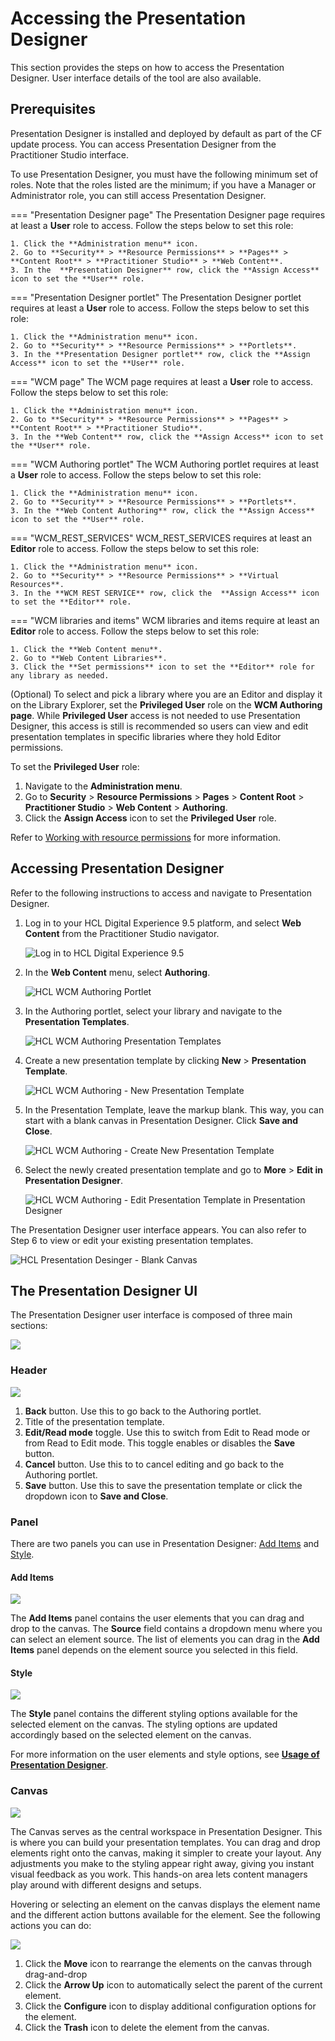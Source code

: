 # Accessing the Presentation Designer

This section provides the steps on how to access the Presentation Designer. User interface details of the tool are also available.

## Prerequisites

Presentation Designer is installed and deployed by default as part of the CF update process. You can access Presentation Designer from the Practitioner Studio interface.

To use Presentation Designer, you must have the following minimum set of roles. Note that the roles listed are the minimum; if you have a Manager or Administrator role, you can still access Presentation Designer.

=== "Presentation Designer page"
    The Presentation Designer page requires at least a **User** role to access. Follow the steps below to set this role:

    1. Click the **Administration menu** icon.
    2. Go to **Security** > **Resource Permissions** > **Pages** > **Content Root** > **Practitioner Studio** > **Web Content**.
    3. In the  **Presentation Designer** row, click the **Assign Access** icon to set the **User** role.

=== "Presentation Designer portlet"
    The Presentation Designer portlet requires at least a **User** role to access. Follow the steps below to set this role:

    1. Click the **Administration menu** icon.
    2. Go to **Security** > **Resource Permissions** > **Portlets**.
    3. In the **Presentation Designer portlet** row, click the **Assign Access** icon to set the **User** role.

=== "WCM page"
    The WCM page requires at least a **User** role to access. Follow the steps below to set this role:

    1. Click the **Administration menu** icon.
    2. Go to **Security** > **Resource Permissions** > **Pages** > **Content Root** > **Practitioner Studio**.
    3. In the **Web Content** row, click the **Assign Access** icon to set the **User** role.

=== "WCM Authoring portlet"
    The WCM Authoring portlet requires at least a **User** role to access. Follow the steps below to set this role:

    1. Click the **Administration menu** icon.
    2. Go to **Security** > **Resource Permissions** > **Portlets**.
    3. In the **Web Content Authoring** row, click the **Assign Access** icon to set the **User** role.

=== "WCM_REST_SERVICES"
    WCM_REST_SERVICES requires at least an **Editor** role to access. Follow the steps below to set this role:

    1. Click the **Administration menu** icon.
    2. Go to **Security** > **Resource Permissions** > **Virtual Resources**.
    3. In the **WCM REST SERVICE** row, click the  **Assign Access** icon to set the **Editor** role.

=== "WCM libraries and items"
    WCM libraries and items require at least an **Editor** role to access. Follow the steps below to set this role:

    1. Click the **Web Content menu**.
    2. Go to **Web Content Libraries**.
    3. Click the **Set permissions** icon to set the **Editor** role for any library as needed.

(Optional) To select and pick a library where you are an Editor and display it on the Library Explorer, set the **Privileged User** role on the **WCM Authoring page**. While **Privileged User** access is not needed to use Presentation Designer, this access is still is recommended so users can view and edit presentation templates in specific libraries where they hold Editor permissions.

To set the **Privileged User** role:

1. Navigate to the **Administration menu**.
2. Go to **Security** > **Resource Permissions** > **Pages** > **Content Root** > **Practitioner Studio** > **Web Content** > **Authoring**.
3. Click the **Assign Access** icon to set the **Privileged User** role.

Refer to [Working with resource permissions](../../../../deployment/manage/security/people/authorization/controlling_access/working_with_resource_permission/index.md) for more information.


## Accessing Presentation Designer

Refer to the following instructions to access and navigate to Presentation Designer.

1.  Log in to your HCL Digital Experience 9.5 platform, and select **Web Content** from the Practitioner Studio navigator.

    ![](../../../../assets/HCL_DX_95_Practitioner_Studio_interface.png "Log in to HCL Digital Experience 9.5")

2.  In the **Web Content** menu, select **Authoring**. 

    ![](../../../../assets/HCL_WCM_Authoring_Portlet.png "HCL WCM Authoring Portlet")

3.  In the Authoring portlet, select your library and navigate to the **Presentation Templates**.

    ![](../../../../assets/HCL_WCM_Authoring_Presentation_Templates.png "HCL WCM Authoring Presentation Templates")

4.  Create a new presentation template by clicking **New** > **Presentation Template**.
    
    ![](../../../../assets/HCL_WCM_Authoring_Create_New_Presentation_Template.png "HCL WCM Authoring - New Presentation Template")

5.  In the Presentation Template, leave the markup blank. This way, you can start with a blank canvas in Presentation Designer. Click **Save and Close**.

    ![](../../../../assets/HCL_WCM_Authoring_Create_Presentation_Template.png "HCL WCM Authoring - Create New Presentation Template")

6. Select the newly created presentation template and go to **More** > **Edit in Presentation Designer**.

    ![](../../../../assets/HCL_WCM_Authoring_Presentation_Template_Edit_in_Presentation_Designer.png "HCL WCM Authoring - Edit Presentation Template in Presentation Designer")

The Presentation Designer user interface appears. You can also refer to Step 6 to view or edit your existing presentation templates.  

![](../../../../assets/HCL_Presentation_Desinger_Blank_Canvas.png "HCL Presentation Desinger - Blank Canvas")


## The Presentation Designer UI

The Presentation Designer user interface is composed of three main sections:

![](../../../../assets/HCL_Presentation_Designer_User_Interface.png)

### Header

![](../../../../assets/HCL_Presentation_Designer_Header.png)

1. **Back** button. Use this to go back to the Authoring portlet. 
2. Title of the presentation template.
3. **Edit/Read mode** toggle. Use this to switch from Edit to Read mode or from Read to Edit mode. This toggle enables or disables the **Save** button.
4. **Cancel** button. Use this to to cancel editing and go back to the Authoring portlet.
5. **Save** button. Use this to save the presentation template or click the dropdown icon to **Save and Close**.


### Panel

There are two panels you can use in Presentation Designer: [Add Items](#add-items) and [Style](#style).
    
#### Add Items

![](../../../../assets/HCL_Presentation_Designer_Add_Items_Panel.png)

The **Add Items** panel contains the user elements that you can drag and drop to the canvas. The **Source** field contains a dropdown menu where you can select an element source. The list of elements you can drag in the **Add Items** panel depends on the element source you selected in this field.

#### Style
    
![](../../../../assets/HCL_Presentation_Designer_Style_Panel.png)

The **Style** panel contains the different styling options available for the selected element on the canvas. The styling options are updated accordingly based on the selected element on the canvas. 

For more information on the user elements and style options, see **[Usage of Presentation Designer](../usage/index.md)**.


### Canvas

![](../../../../assets/HCL_Presentation_Designer_Canvas.png)

The Canvas serves as the central workspace in Presentation Designer. This is where you can build your presentation templates. You can drag and drop elements right onto the canvas, making it simpler to create your layout. Any adjustments you make to the styling appear right away, giving you instant visual feedback as you work. This hands-on area lets content managers play around with different designs and setups.



Hovering or selecting an element on the canvas displays the element name and the different action buttons available for the element. See the following actions you can do:

![](../../../../assets/HCL_Presentation_Designer_Canvas_Item.png)

1. Click the **Move** icon to rearrange the elements on the canvas through drag-and-drop
2. Click the **Arrow Up** icon to automatically select the parent of the current element. 
3. Click the **Configure** icon to display additional configuration options for the element. 
4. Click the **Trash** icon to delete the element from the canvas.